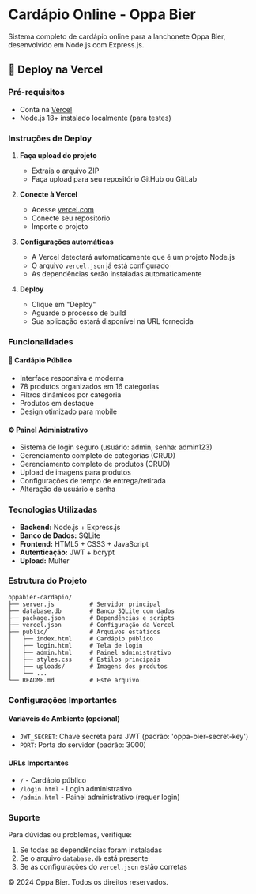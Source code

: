 # Cardápio Online - Oppa Bier

Sistema completo de cardápio online para a lanchonete Oppa Bier, desenvolvido em Node.js com Express.js.

## 🚀 Deploy na Vercel

### Pré-requisitos
- Conta na [Vercel](https://vercel.com)
- Node.js 18+ instalado localmente (para testes)

### Instruções de Deploy

1. **Faça upload do projeto**
   - Extraia o arquivo ZIP
   - Faça upload para seu repositório GitHub ou GitLab

2. **Conecte à Vercel**
   - Acesse [vercel.com](https://vercel.com)
   - Conecte seu repositório
   - Importe o projeto

3. **Configurações automáticas**
   - A Vercel detectará automaticamente que é um projeto Node.js
   - O arquivo `vercel.json` já está configurado
   - As dependências serão instaladas automaticamente

4. **Deploy**
   - Clique em "Deploy"
   - Aguarde o processo de build
   - Sua aplicação estará disponível na URL fornecida

### Funcionalidades

#### 🍔 Cardápio Público
- Interface responsiva e moderna
- 78 produtos organizados em 16 categorias
- Filtros dinâmicos por categoria
- Produtos em destaque
- Design otimizado para mobile

#### ⚙️ Painel Administrativo
- Sistema de login seguro (usuário: admin, senha: admin123)
- Gerenciamento completo de categorias (CRUD)
- Gerenciamento completo de produtos (CRUD)
- Upload de imagens para produtos
- Configurações de tempo de entrega/retirada
- Alteração de usuário e senha

### Tecnologias Utilizadas
- **Backend:** Node.js + Express.js
- **Banco de Dados:** SQLite
- **Frontend:** HTML5 + CSS3 + JavaScript
- **Autenticação:** JWT + bcrypt
- **Upload:** Multer

### Estrutura do Projeto
```
oppabier-cardapio/
├── server.js          # Servidor principal
├── database.db        # Banco SQLite com dados
├── package.json       # Dependências e scripts
├── vercel.json        # Configuração da Vercel
├── public/            # Arquivos estáticos
│   ├── index.html     # Cardápio público
│   ├── login.html     # Tela de login
│   ├── admin.html     # Painel administrativo
│   ├── styles.css     # Estilos principais
│   ├── uploads/       # Imagens dos produtos
│   └── ...
└── README.md          # Este arquivo
```

### Configurações Importantes

#### Variáveis de Ambiente (opcional)
- `JWT_SECRET`: Chave secreta para JWT (padrão: 'oppa-bier-secret-key')
- `PORT`: Porta do servidor (padrão: 3000)

#### URLs Importantes
- `/` - Cardápio público
- `/login.html` - Login administrativo
- `/admin.html` - Painel administrativo (requer login)

### Suporte
Para dúvidas ou problemas, verifique:
1. Se todas as dependências foram instaladas
2. Se o arquivo `database.db` está presente
3. Se as configurações do `vercel.json` estão corretas

© 2024 Oppa Bier. Todos os direitos reservados.

